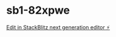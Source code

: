 # sb1-82xpwe

[Edit in StackBlitz next generation editor ⚡️](https://stackblitz.com/~/github.com/Ayoubix76/sb1-82xpwe)